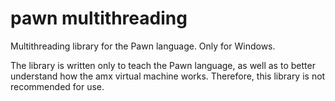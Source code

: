 # pawn multithreading
Multithreading library for the Pawn language. Only for Windows.

The library is written only to teach the Pawn language, as well as to better understand how the amx virtual machine works. Therefore, this library is not recommended for use.